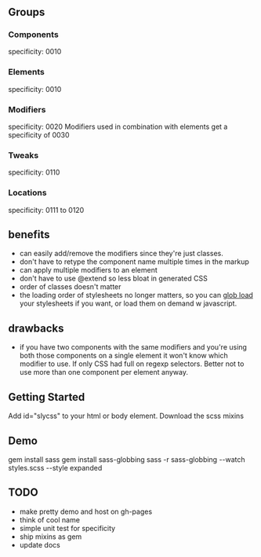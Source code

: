 # <think of cool name for this method>

## Groups

### Components
specificity: 0010

### Elements
specificity: 0010

### Modifiers
specificity: 0020
Modifiers used in combination with elements get a specificity of 0030

### Tweaks
specificity: 0110

### Locations
specificity: 0111 to 0120

## benefits

- can easily add/remove the modifiers since they're just classes.
- don't have to retype the component name multiple times in the markup
- can apply multiple modifiers to an element
- don't have to use @extend so less bloat in generated CSS
- order of classes doesn't matter
- the loading order of stylesheets no longer matters, so you can [glob load](https://github.com/chriseppstein/sass-globbing) your stylesheets if you want, or load them on demand w javascript.

## drawbacks

- if you have two components with the same modifiers and you're using both those components on a single element it won't know which modifier to use. If only CSS had full on regexp selectors. Better not to use more than one component per element anyway.

## Getting Started
Add id="slycss" to your html or body element.
Download the scss mixins

## Demo
gem install sass
gem install sass-globbing
sass -r sass-globbing --watch styles.scss --style expanded

## TODO
- make pretty demo and host on gh-pages
- think of cool name
- simple unit test for specificity
- ship mixins as gem
- update docs